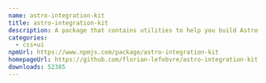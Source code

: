 ```yaml
---
name: astro-integration-kit
title: astro-integration-kit
description: A package that contains utilities to help you build Astro integrations.
categories:
  - css+ui
npmUrl: https://www.npmjs.com/package/astro-integration-kit
homepageUrl: https://github.com/florian-lefebvre/astro-integration-kit
downloads: 52385
---
```

